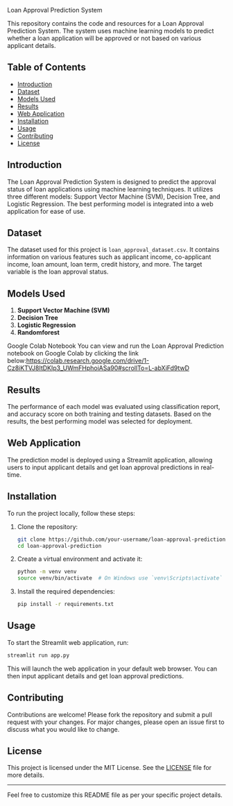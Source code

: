 

 Loan Approval Prediction System

This repository contains the code and resources for a Loan Approval Prediction System. The system uses machine learning models to predict whether a loan application will be approved or not based on various applicant details.

## Table of Contents

- [Introduction](#introduction)
- [Dataset](#dataset)
- [Models Used](#models-used)
- [Results](#results)
- [Web Application](#web-application)
- [Installation](#installation)
- [Usage](#usage)
- [Contributing](#contributing)
- [License](#license)

## Introduction

The Loan Approval Prediction System is designed to predict the approval status of loan applications using machine learning techniques. It utilizes three different models: Support Vector Machine (SVM), Decision Tree, and Logistic Regression. The best performing model is integrated into a web application for ease of use.

## Dataset

The dataset used for this project is `loan_approval_dataset.csv`. It contains information on various features such as applicant income, co-applicant income, loan amount, loan term, credit history, and more. The target variable is the loan approval status.

## Models Used

1. **Support Vector Machine (SVM)**
2. **Decision Tree**
3. **Logistic Regression**
4. **Randomforest**
   
Google Colab Notebook
You can view and run the Loan Approval Prediction notebook on Google Colab by clicking the link below:https://colab.research.google.com/drive/1-Cz8iKTVJ8ItDKIp3_UWmFHphoiASa90#scrollTo=L-abXiFd9twD
## Results

The performance of each model was evaluated using  classification report, and accuracy score on both training and testing datasets. Based on the results, the best performing model was selected for deployment.

## Web Application

The prediction model is deployed using a Streamlit application, allowing users to input applicant details and get loan approval predictions in real-time.

## Installation

To run the project locally, follow these steps:

1. Clone the repository:
    ```bash
    git clone https://github.com/your-username/loan-approval-prediction.git
    cd loan-approval-prediction
    ```

2. Create a virtual environment and activate it:
    ```bash
    python -m venv venv
    source venv/bin/activate  # On Windows use `venv\Scripts\activate`
    ```

3. Install the required dependencies:
    ```bash
    pip install -r requirements.txt
    ```

## Usage

To start the Streamlit web application, run:
```bash
streamlit run app.py
```
This will launch the web application in your default web browser. You can then input applicant details and get loan approval predictions.

## Contributing

Contributions are welcome! Please fork the repository and submit a pull request with your changes. For major changes, please open an issue first to discuss what you would like to change.

## License

This project is licensed under the MIT License. See the [LICENSE](LICENSE) file for more details.

---

Feel free to customize this README file as per your specific project details.
